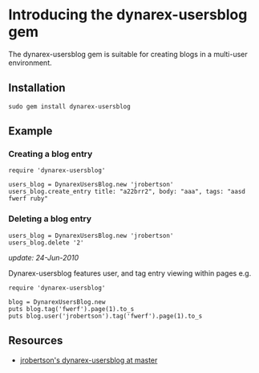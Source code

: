 # Introducing the dynarex-usersblog gem

The dynarex-usersblog gem is suitable for creating blogs in a multi-user environment.

## Installation

`sudo gem install dynarex-usersblog`

## Example

### Creating a blog entry

    require 'dynarex-usersblog'

    users_blog = DynarexUsersBlog.new 'jrobertson'
    users_blog.create_entry title: "a22brr2", body: "aaa", tags: "aasd fwerf ruby"

### Deleting a blog entry

    users_blog = DynarexUsersBlog.new 'jrobertson'
    users_blog.delete '2'

*update: 24-Jun-2010*

Dynarex-usersblog features user, and tag entry viewing within pages e.g.

    require 'dynarex-usersblog'

    blog = DynarexUsersBlog.new
    puts blog.tag('fwerf').page(1).to_s
    puts blog.user('jrobertson').tag('fwerf').page(1).to_s

## Resources

* [jrobertson's dynarex-usersblog at master](http://github.com/jrobertson/dynarex-usersblog)

